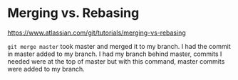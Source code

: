 # Merging vs. Rebasing
https://www.atlassian.com/git/tutorials/merging-vs-rebasing

``` git merge master ``` took master and merged it to my branch. I had the commit in master added to my branch. I had my branch behind master, commits I needed were at the top of master but with this command, master commits were added to my branch. 
